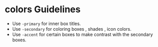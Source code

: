 # colors Guidelines

- Use `-primary` for inner box titles.
- Use `-secondary` for coloring boxes , shades , icon colors.
- Use `-accent` for certain boxes to make contrast with the secondary boxes.
